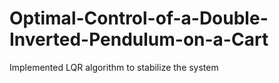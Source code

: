 # Optimal-Control-of-a-Double-Inverted-Pendulum-on-a-Cart
Implemented LQR algorithm to stabilize the system
